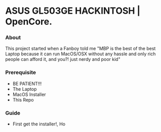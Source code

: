 # ASUS GL503GE HACKINTOSH | OpenCore.

### About
This project started when a Fanboy told me "MBP is the best of the best Laptop because it can run MacOS/OSX without any hassle and only rich people can afford it, and you?! just nerdy and poor kid"

### Prerequisite
- BE PATIENT!!!
- The Laptop
- MacOS Installer
- This Repo

### Guide
- First get the installer!, Ho